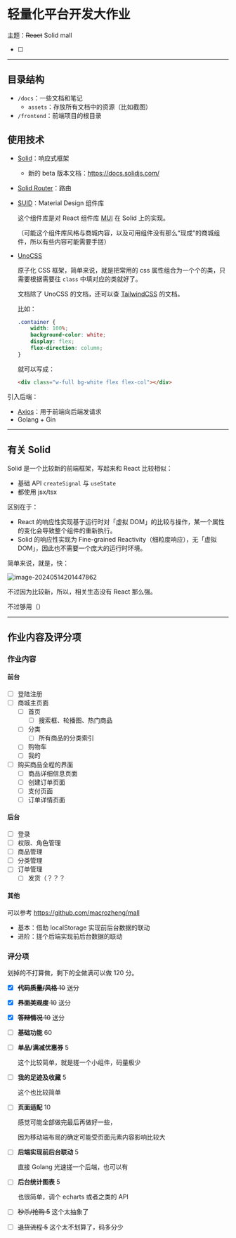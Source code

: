 # 轻量化平台开发大作业

主题：<s>React</s> Solid mall

- [ ] 

---

## 目录结构

- `/docs`：一些文档和笔记
    - `assets`：存放所有文档中的资源（比如截图）
- `/frontend`：前端项目的根目录

## 使用技术

- [Solid](https://www.solidjs.com/)：响应式框架

    - 新的 beta 版本文档：https://docs.solidjs.com/

- [Solid Router](https://github.com/solidjs/solid-router)：路由

- [SUID](https://suid.io/)：Material Design 组件库

    这个组件库是对 React 组件库 [MUI](https://mui.com/core/) 在 Solid 上的实现。

    （可能这个组件库风格与商城内容，以及可用组件没有那么“现成”的商城组件，所以有些内容可能需要手搓）

- [UnoCSS](https://unocss.dev/)

    原子化 CSS 框架，简单来说，就是把常用的 css 属性组合为一个个的类，只需要根据需要往 `class` 中填对应的类就好了。

    文档除了 UnoCSS 的文档，还可以查 [TailwindCSS](https://tailwindcss.com/docs/installation) 的文档。

    比如：

    ```css
    .container {
        width: 100%;
        background-color: white;
        display: flex;
        flex-direction: column;
    }
    ```

    就可以写成：

    ```html
    <div class="w-full bg-white flex flex-col"></div>
    ```

引入后端：

- [Axios](https://github.com/axios/axios)：用于前端向后端发请求
- Golang + Gin

---

## 有关 Solid

Solid 是一个比较新的前端框架，写起来和 React 比较相似：

- 基础 API `createSignal` 与 `useState`
- 都使用 jsx/tsx

区别在于：

- React 的响应性实现基于运行时对「虚拟 DOM」的比较与操作，某一个属性的变化会导致整个组件的重新执行。
- Solid 的响应性实现为 Fine-grained Reactivity（细粒度响应），无「虚拟 DOM」，因此也不需要一个庞大的运行时环境。

简单来说，就是，快：

![image-20240514201447862](./assets/image-20240514201447862.png)

不过因为比较新，所以，相关生态没有 React 那么强。

不过够用（）

---

## 作业内容及评分项

### 作业内容

#### 前台

- [ ] 登陆注册
- [ ] 商城主页面
    - [ ] 首页
        - [ ] 搜索框、轮播图、热门商品
    - [ ] 分类
        - [ ] 所有商品的分类索引
    - [ ] 购物车
    - [ ] 我的
- [ ] 购买商品全程的界面
    - [ ] 商品详细信息页面
    - [ ] 创建订单页面
    - [ ] 支付页面
    - [ ] 订单详情页面

#### 后台

- [ ] 登录
- [ ] 权限、角色管理
- [ ] 商品管理
- [ ] 分类管理
- [ ] 订单管理
    - [ ] 发货（？？？

#### 其他

可以参考 https://github.com/macrozheng/mall

- 基本：借助 localStorage 实现前后台数据的联动
- 进阶：搓个后端实现前后台数据的联动

### 评分项

划掉的不打算做，剩下的全做满可以做 120 分。

- [x] <s>**代码质量/风格** 10</s> 送分

- [x] <s>**界面美观度** 10</s> 送分

- [x] <s>**答辩情况** 10</s> 送分

- [ ] **基础功能** 60

- [ ] **单品/满减优惠券** 5

    这个比较简单，就是搓一个小组件，码量极少

- [ ] **我的足迹及收藏** 5

    这个也比较简单

- [ ] **页面适配** 10

    感觉可能全部做完最后再做好一些，

    因为移动端布局的确定可能受页面元素内容影响比较大

- [ ] **后端实现前后台联动** 5

    直接 Golang 光速搓一个后端，也可以有

- [ ] **后台统计图表** 5

    也很简单，调个 echarts 或者之类的 API

- [ ] <s>秒杀/抢购 5</s> 这个太抽象了

- [ ] <s>退货流程 5</s> 这个太不划算了，码多分少
